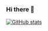### Hi there 👋

[![GitHub stats](https://github-readme-stats.vercel.app/api?username=jalilverdiyev)](https://github.com/anuraghazra/github-readme-stats)


<!-- ![Profile Views](https://komarev.com/ghpvc/?username=jalilverdiyev&color=green) -->
